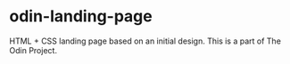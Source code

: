 # odin-landing-page

HTML + CSS landing page based on an initial design.
This is a part of The Odin Project.